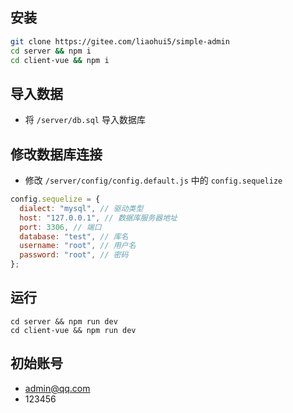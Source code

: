 ## 安装

```sh
git clone https://gitee.com/liaohui5/simple-admin
cd server && npm i
cd client-vue && npm i
```

## 导入数据

- 将 `/server/db.sql` 导入数据库

## 修改数据库连接

- 修改 `/server/config/config.default.js` 中的 `config.sequelize`

```js
config.sequelize = {
  dialect: "mysql", // 驱动类型
  host: "127.0.0.1", // 数据库服务器地址
  port: 3306, // 端口
  database: "test", // 库名
  username: "root", // 用户名
  password: "root", // 密码
};
```

## 运行

```
cd server && npm run dev
cd client-vue && npm run dev
```

## 初始账号

- admin@qq.com
- 123456
